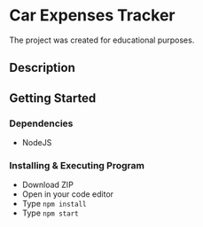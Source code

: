 # Car Expenses Tracker

The project was created for educational purposes.

## Description

## Getting Started

### Dependencies

- NodeJS

### Installing & Executing Program

- Download ZIP
- Open in your code editor
- Type `npm install`
- Type `npm start`
